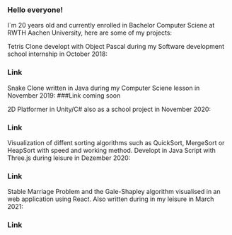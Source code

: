 ### Hello everyone!

I´m 20 years old and currently enrolled in Bachelor Computer Sciene at RWTH Aachen University, here are some of my projects:

Tetris Clone developt with Object Pascal during my Software development school internship in October 2018:
### Link

Snake Clone written in Java during my Computer Sciene lesson in November 2019:
###Link coming soon

2D Platformer in Unity/C# also as a school project in November 2020:
### Link

Visualization of diffent sorting algorithms such as QuickSort, MergeSort or HeapSort with speed and working method. 
Developt in Java Script with Three.js during leisure in Dezember 2020:
### Link

Stable Marriage Problem and the Gale-Shapley algorithm visualised in an web application using React.
Also written during in my leisure in March 2021:
### Link
 
<!--
**Feko-Karels/Feko-Karels** is a ✨ _special_ ✨ repository because its `README.md` (this file) appears on your GitHub profile.

Here are some ideas to get you started:

- 🔭 I’m currently working on ...
- 🌱 I’m currently learning ...
- 👯 I’m looking to collaborate on ...
- 🤔 I’m looking for help with ...
- 💬 Ask me about ...
- 📫 How to reach me: ...
- 😄 Pronouns: ...
- ⚡ Fun fact: ...
-->
